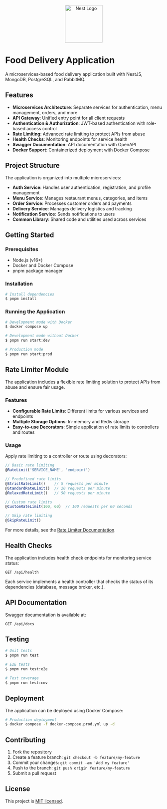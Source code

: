 <p align="center">
  <a href="http://nestjs.com/" target="blank"><img src="https://nestjs.com/img/logo-small.svg" width="120" alt="Nest Logo" /></a>
</p>

# Food Delivery Application

A microservices-based food delivery application built with NestJS, MongoDB, PostgreSQL, and RabbitMQ.

## Features

- **Microservices Architecture**: Separate services for authentication, menu management, orders, and more
- **API Gateway**: Unified entry point for all client requests
- **Authentication & Authorization**: JWT-based authentication with role-based access control
- **Rate Limiting**: Advanced rate limiting to protect APIs from abuse
- **Health Checks**: Monitoring endpoints for service health
- **Swagger Documentation**: API documentation with OpenAPI
- **Docker Support**: Containerized deployment with Docker Compose

## Project Structure

The application is organized into multiple microservices:

- **Auth Service**: Handles user authentication, registration, and profile management
- **Menu Service**: Manages restaurant menus, categories, and items
- **Order Service**: Processes customer orders and payments
- **Delivery Service**: Manages delivery logistics and tracking
- **Notification Service**: Sends notifications to users
- **Common Library**: Shared code and utilities used across services

## Getting Started

### Prerequisites

- Node.js (v16+)
- Docker and Docker Compose
- pnpm package manager

### Installation

```bash
# Install dependencies
$ pnpm install
```

### Running the Application

```bash
# Development mode with Docker
$ docker compose up

# Development mode without Docker
$ pnpm run start:dev

# Production mode
$ pnpm run start:prod
```

## Rate Limiter Module

The application includes a flexible rate limiting solution to protect APIs from abuse and ensure fair usage.

### Features

- **Configurable Rate Limits**: Different limits for various services and endpoints
- **Multiple Storage Options**: In-memory and Redis storage
- **Easy-to-use Decorators**: Simple application of rate limits to controllers and routes

### Usage

Apply rate limiting to a controller or route using decorators:

```typescript
// Basic rate limiting
@RateLimit('SERVICE_NAME', 'endpoint')

// Predefined rate limits
@StrictRateLimit()    // 5 requests per minute
@StandardRateLimit()  // 20 requests per minute
@RelaxedRateLimit()   // 50 requests per minute

// Custom rate limits
@CustomRateLimit(100, 60)  // 100 requests per 60 seconds

// Skip rate limiting
@SkipRateLimit()
```

For more details, see the [Rate Limiter Documentation](libs/common/src/rate-limiter/README.md).

## Health Checks

The application includes health check endpoints for monitoring service status:

```
GET /api/health
```

Each service implements a health controller that checks the status of its dependencies (database, message broker, etc.).

## API Documentation

Swagger documentation is available at:

```
GET /api/docs
```

## Testing

```bash
# Unit tests
$ pnpm run test

# E2E tests
$ pnpm run test:e2e

# Test coverage
$ pnpm run test:cov
```

## Deployment

The application can be deployed using Docker Compose:

```bash
# Production deployment
$ docker compose -f docker-compose.prod.yml up -d
```

## Contributing

1. Fork the repository
2. Create a feature branch: `git checkout -b feature/my-feature`
3. Commit your changes: `git commit -am 'Add my feature'`
4. Push to the branch: `git push origin feature/my-feature`
5. Submit a pull request

## License

This project is [MIT licensed](LICENSE).
